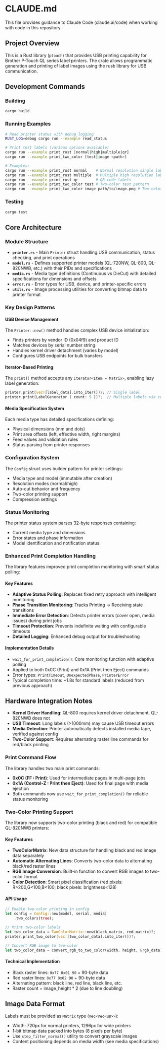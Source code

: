 # CLAUDE.md

This file provides guidance to Claude Code (claude.ai/code) when working with code in this repository.

## Project Overview

This is a Rust library (`ptouch`) that provides USB printing capability for Brother P-Touch QL series label printers. The crate allows programmatic generation and printing of label images using the rusb library for USB communication.

## Development Commands

### Building
```bash
cargo build
```

### Running Examples
```bash
# Read printer status with debug logging
RUST_LOG=debug cargo run --example read_status

# Print test labels (various options available)
cargo run --example print_rust [normal|high|multiple|qr]
cargo run --example print_two_color [test|image <path>]

# Examples:
cargo run --example print_rust normal    # Normal resolution single label
cargo run --example print_rust multiple  # Multiple high resolution labels
cargo run --example print_rust qr        # QR code labels
cargo run --example print_two_color test # Two-color test pattern
cargo run --example print_two_color image path/to/image.png # Two-color image printing
```

### Testing
```bash
cargo test
```

## Core Architecture

### Module Structure

- **`printer.rs`** - Main `Printer` struct handling USB communication, status checking, and print operations
- **`model.rs`** - Defines supported printer models (QL-720NW, QL-800, QL-820NWB, etc.) with their PIDs and specifications
- **`media.rs`** - Media type definitions (Continuous vs DieCut) with detailed specifications for dimensions and offsets
- **`error.rs`** - Error types for USB, device, and printer-specific errors
- **`utils.rs`** - Image processing utilities for converting bitmap data to printer format

### Key Design Patterns

#### USB Device Management
The `Printer::new()` method handles complex USB device initialization:
- Finds printers by vendor ID (0x04f9) and product ID
- Matches devices by serial number string
- Handles kernel driver detachment (varies by model)
- Configures USB endpoints for bulk transfers

#### Iterator-Based Printing
The `print()` method accepts any `Iterator<Item = Matrix>`, enabling lazy label generation:
```rust
printer.print(vec![label_data].into_iter())?; // Single label
printer.print(LabelGenerator { count: 5 })?;  // Multiple labels via custom iterator
```

#### Media Specification System
Each media type has detailed specifications defining:
- Physical dimensions (mm and dots)
- Print area offsets (left, effective width, right margins)
- Feed values and validation rules
- Status parsing from printer responses

### Configuration System

The `Config` struct uses builder pattern for printer settings:
- Media type and model (immutable after creation) 
- Resolution modes (normal/high)
- Auto-cut behavior and frequency
- Two-color printing support
- Compression settings

### Status Monitoring

The printer status system parses 32-byte responses containing:
- Current media type and dimensions
- Error states and phase information
- Model identification and notification status

### Enhanced Print Completion Handling

The library features improved print completion monitoring with smart status polling:

#### Key Features
- **Adaptive Status Polling**: Replaces fixed retry approach with intelligent monitoring
- **Phase Transition Monitoring**: Tracks Printing → Receiving state transitions
- **Immediate Error Detection**: Detects printer errors (cover open, media issues) during print jobs
- **Timeout Protection**: Prevents indefinite waiting with configurable timeouts
- **Detailed Logging**: Enhanced debug output for troubleshooting

#### Implementation Details
- `wait_for_print_completion()`: Core monitoring function with adaptive polling
- Applied to both 0x0C (Print) and 0x1A (Print then Eject) commands
- Error types: `PrintTimeout`, `UnexpectedPhase`, `PrinterError`
- Typical completion time: ~1.8s for standard labels (reduced from previous approach)

## Hardware Integration Notes

- **Kernel Driver Handling**: QL-800 requires kernel driver detachment, QL-820NWB does not
- **USB Timeout**: Long labels (>1000mm) may cause USB timeout errors
- **Media Detection**: Printer automatically detects installed media tape, verified against config
- **Two-Color Support**: Requires alternating raster line commands for red/black printing

### Print Command Flow
The library handles two main print commands:
- **0x0C (FF : Print)**: Used for intermediate pages in multi-page jobs
- **0x1A (Control-Z : Print then Eject)**: Used for final page with media ejection
- Both commands now use `wait_for_print_completion()` for reliable status monitoring

### Two-Color Printing Support

The library now supports two-color printing (black and red) for compatible QL-820NWB printers:

#### Key Features
- **TwoColorMatrix**: New data structure for handling black and red image data separately
- **Automatic Alternating Lines**: Converts two-color data to alternating black/red raster lines
- **RGB Image Conversion**: Built-in function to convert RGB images to two-color format
- **Color Detection**: Smart pixel classification (red pixels: R>200,G<100,B<100; black pixels: brightness<128)

#### API Usage
```rust
// Enable two-color printing in config
let config = Config::new(model, serial, media)
    .two_colors(true);

// Print two-color labels
let two_color_data = TwoColorMatrix::new(black_matrix, red_matrix)?;
printer.print_two_color(vec![two_color_data].into_iter())?;

// Convert RGB image to two-color
let two_color_data = convert_rgb_to_two_color(width, height, &rgb_data)?;
```

#### Technical Implementation
- Black raster lines: `0x77 0x01 90` + 90-byte data
- Red raster lines: `0x77 0x02 90` + 90-byte data
- Alternating pattern: black line, red line, black line, etc.
- Raster count = image_height * 2 (due to line doubling)

## Image Data Format

Labels must be provided as `Matrix` type (`Vec<Vec<u8>>`):
- Width: 720px for normal printers, 1296px for wide printers
- 1-bit bitmap data packed into bytes (8 pixels per byte)
- Use `step_filter_normal()` utility to convert grayscale images
- Content positioning depends on media width (see media specifications)